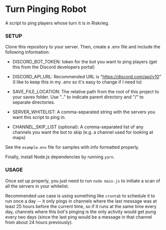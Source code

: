 # Turn Pinging Robot

A script to ping players whose turn it is in Riskrieg.

### SETUP

Clone this repository to your server.  Then, create a .env file and include the following information:

- DISCORD_BOT_TOKEN: token for the bot you want to ping players (get this from the Discord developers portal)

- DISCORD_API_URL: Recommended URL is "https://discord.com/api/v10" (I like to keep this in my .env so it's easy to change if I need to)

- SAVE_FILE_LOCATION: The relative path from the root of this project to your saves folder.  Use ".." to indicate parent directory and "/" to separate directories.

- SERVER_WHITELIST: A comma-separated string with the servers you want this script to ping in.

- CHANNEL_SKIP_LIST (optional): A comma-separated list of any channels you want the bot to skip (e.g. a channel used for looking at maps)

See the `example.env` file for samples with info formatted properly.

Finally, install Node.js dependencies by running `yarn`.

### USAGE

Once set up properly, you just need to run `node main.js` to initiate a scan of all the servers in your whitelist.

Recommended use case is using something like `crontab` to schedule it to run once a day -- it only pings in channels where the last message was at least 25 hours before the current time, so if it runs at the same time every day, channels where this bot's pinging is the only activity would get pung every two days (since the last ping would be a message in that channel from about 24 hours previously).